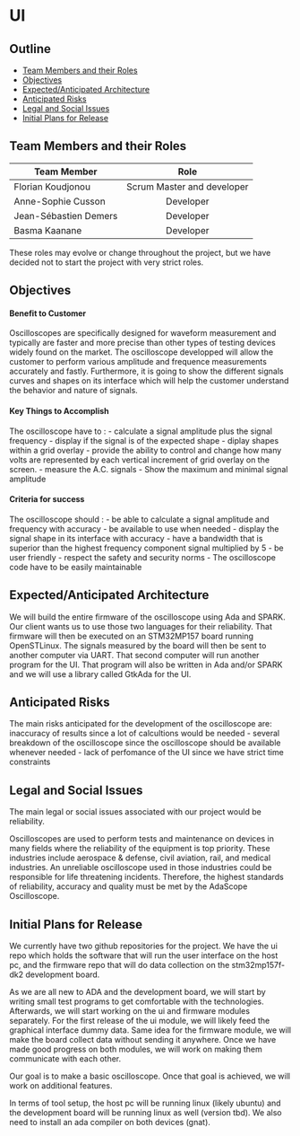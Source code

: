 # UI

## Outline

- [Team Members and their Roles](#team-members-and-their-roles)
- [Objectives](#objectives)
- [Expected/Anticipated Architecture](#expectedanticipated-architecture)
- [Anticipated Risks](#anticipated-risks)
- [Legal and Social Issues](#legal-and-social-issues)
- [Initial Plans for Release](#initial-plans-for-release)

## Team Members and their Roles

| Team Member           |            Role            |
| --------------------- | :------------------------: |
| Florian Koudjonou     | Scrum Master and developer |
| Anne-Sophie Cusson    |         Developer          |
| Jean-Sébastien Demers |         Developer          |
| Basma Kaanane         |         Developer          |

These roles may evolve or change throughout the project, but we have decided not to start the project with very strict roles.

## Objectives
#### Benefit to Customer
Oscilloscopes are specifically designed for waveform measurement and typically are faster and more precise than other types of testing devices widely found on the market. The oscilloscope developped will allow the customer to perform various amplitude and frequence measurements accurately and fastly. Furthermore, it is going to show the different signals curves and shapes on its interface which will help the customer understand the behavior and nature of signals. 
#### Key Things to Accomplish
The oscilloscope have to : 
    - calculate a signal amplitude plus the signal frequency
    - display if the signal is of the expected shape 
    - diplay shapes within a grid overlay
    - provide the ability to control and change how many volts are represented by each vertical increment of grid overlay on the screen.
    - measure the A.C. signals
    - Show the maximum and minimal signal amplitude 
#### Criteria for success
The oscilloscope should : 
    - be able to calculate a signal amplitude and frequency with accuracy
    - be available to use when needed
    - display the signal shape in its interface with accuracy 
    - have a bandwidth that is superior than the highest frequency component signal multiplied by 5 
    - be user friendly 
    - respect the safety and security norms 
    - The oscilloscope code have to be easily maintainable 

## Expected/Anticipated Architecture

We will build the entire firmware of the oscilloscope using Ada and SPARK. Our client wants us to use those two languages for their reliability.
That firmware will then be executed on an STM32MP157 board running OpenSTLinux.
The signals measured by the board will then be sent to another computer via UART.
That second computer will run another program for the UI. That program will also be written in Ada and/or SPARK and we will use a library called GtkAda for the UI.

## Anticipated Risks

The main risks anticipated for the development of the oscilloscope are: inaccuracy of results since a lot of calcultions would be needed - several breakdown of the oscilloscope since the oscilloscope should be available whenever needed - lack of perfomance of the UI since we have strict time constraints 

## Legal and Social Issues

The main legal or social issues associated with our project would be reliability.

Oscilloscopes are used to perform tests and maintenance on devices in many fields where the reliability of the equipment is top priority. These industries include aerospace & defense, civil aviation, rail, and medical industries. An unreliable oscilloscope used in those industries could be responsible for life threatening incidents. Therefore, the highest standards of reliability, accuracy and quality must be met by the AdaScope Oscilloscope.

## Initial Plans for Release

We currently have two github repositories for the project. We have the ui repo which holds the software that will run the user interface on the host pc, and the firmware repo that will do data collection on the stm32mp157f-dk2 development board.

As we are all new to ADA and the development board, we will start by writing small test programs to get comfortable with the technologies. Afterwards, we will start working on the ui and firmware modules separately. For the first release of the ui module, we will likely feed the graphical interface dummy data. Same idea for the firmware module, we will make the board collect data without sending it anywhere. Once we have made good progress on both modules, we will work on making them communicate with each other.

Our goal is to make a basic oscilloscope. Once that goal is achieved, we will work on additional features.

In terms of tool setup, the host pc will be running linux (likely ubuntu) and the development board will be running linux as well (version tbd). We also need to install an ada compiler on both devices (gnat).
